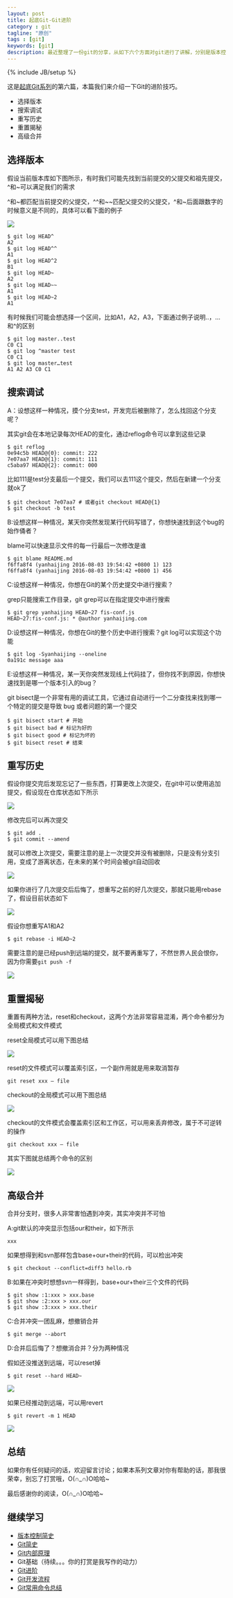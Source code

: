 ```yaml
---
layout: post
title: 起底Git-Git进阶
category : git
tagline: "原创"
tags : [git]
keywords: [git]
description: 最近整理了一份git的分享，从如下六个方面对git进行了讲解，分别是版本控制简史，Git简史，Git内部原理，Git基础，Git进阶，Git开发流程
---
```

{% include JB/setup %}

这是[起底Git系列](http://yanhaijing.com/git/2017/01/19/deep-git-0/)的第六篇，本篇我们来介绍一下Git的进阶技巧。

- 选择版本
- 搜索调试
- 重写历史
- 重置揭秘
- 高级合并

## 选择版本
假设当前版本库如下图所示，有时我们可能先找到当前提交的父提交和祖先提交，^和~可以满足我们的需求

^和~都匹配当前提交的父提交，^^和~~匹配父提交的父提交，^和~后面跟数字的时候意义是不同的，具体可以看下面的例子

![]({{BLOG_IMG}}475.png)
    
    $ git log HEAD^ 
    A2
    $ git log HEAD^^ 
    A1
    $ git log HEAD^2 
    B1
    $ git log HEAD~ 
    A2
    $ git log HEAD~~
    A1
    $ git log HEAD~2 
    A1

有时候我们可能会想选择一个区间，比如A1，A2，A3，下面通过例子说明..，...和^的区别

    $ git log master..test
    C0 C1
    $ git log ^master test
    C0 C1
    $ git log master…test
    A1 A2 A3 C0 C1

## 搜索调试
A：设想这样一种情况，摸个分支test，开发完后被删除了，怎么找回这个分支呢？

其实git会在本地记录每次HEAD的变化，通过reflog命令可以拿到这些记录

    $ git reflog
    0e94c5b HEAD@{0}: commit: 222
    7e07aa7 HEAD@{1}: commit: 111
    c5aba97 HEAD@{2}: commit: 000

比如111是test分支最后一个提交，我们可以去111这个提交，然后在新建一个分支就ok了

    $ git checkout 7e07aa7 # 或者git checkout HEAD@{1}
    $ git checkout -b test

B:设想这样一种情况，某天你突然发现某行代码写错了，你想快速找到这个bug的始作俑者？

blame可以快速显示文件的每一行最后一次修改是谁

    $ git blame README.md
    f6ffa8f4 (yanhaijing 2016-08-03 19:54:42 +0800 1) 123
    f6ffa8f4 (yanhaijing 2016-08-03 19:54:42 +0800 1) 456

C:设想这样一种情况，你想在Git的某个历史提交中进行搜索？

grep只能搜索工作目录，git grep可以在指定提交中进行搜索

    $ git grep yanhaijing HEAD~27 fis-conf.js
    HEAD~27:fis-conf.js: * @author yanhaijing.com

D:设想这样一种情况，你想在Git的整个历史中进行搜索？git log可以实现这个功能

    $ git log -Syanhaijing --oneline
    0a191c message aaa

E:设想这样一种情况，某一天你突然发现线上代码挂了，但你找不到原因，你想快速找到是哪一个版本引入的bug？

git bisect是一个非常有用的调试工具，它通过自动进行一个二分查找来找到哪一个特定的提交是导致 bug 或者问题的第一个提交

    $ git bisect start # 开始
    $ git bisect bad # 标记为好的
    $ git bisect good # 标记为坏的
    $ git bisect reset # 结束

## 重写历史
假设你提交完后发现忘记了一些东西，打算更改上次提交，在git中可以使用追加提交，假设现在仓库状态如下所示

![]({{BLOG_IMG}}476.png)

修改完后可以再次提交

    $ git add .
    $ git commit --amend

就可以修改上次提交，需要注意的是上一次提交并没有被删除，只是没有分支引用，变成了游离状态，在未来的某个时间会被git自动回收

![]({{BLOG_IMG}}477.png)

如果你进行了几次提交后后悔了，想重写之前的好几次提交，那就只能用rebase了，假设目前状态如下

![]({{BLOG_IMG}}478.png)

假设你想重写A1和A2

    $ git rebase -i HEAD~2

需要注意的是已经push到远端的提交，就不要再重写了，不然世界人民会恨你，因为你需要`git push -f`

![]({{BLOG_IMG}}479.png)

## 重置揭秘
重置有两种方法，reset和checkout，这两个方法非常容易混淆，两个命令都分为全局模式和文件模式

reset全局模式可以用下图总结

![]({{BLOG_IMG}}483.png)

reset的文件模式可以覆盖索引区，一个副作用就是用来取消暂存

    git reset xxx – file

checkout的全局模式可以用下图总结

![]({{BLOG_IMG}}484.png)

checkout的文件模式会覆盖索引区和工作区，可以用来丢弃修改，属于不可逆转的操作

    git checkout xxx – file

其实下图就总结两个命令的区别

![]({{BLOG_IMG}}482.png)

## 高级合并
合并分支时，很多人非常害怕遇到冲突，其实冲突并不可怕

A:git默认的冲突显示包括our和their，如下所示

    xxx

如果想得到和svn那样包含base+our+their的代码，可以检出冲突

    $ git checkout --conflict=diff3 hello.rb

B:如果在冲突时想想svn一样得到，base+our+their三个文件的代码

    $ git show :1:xxx > xxx.base
    $ git show :2:xxx > xxx.our
    $ git show :3:xxx > xxx.their

C:合并冲突一团乱麻，想撤销合并

    $ git merge --abort

D:合并后后悔了？想撤消合并？分为两种情况

假如还没推送到远端，可以reset掉

    $ git reset --hard HEAD~

![]({{BLOG_IMG}}480.png)

如果已经推动到远端，可以用revert

    $ git revert -m 1 HEAD

![]({{BLOG_IMG}}481.png)


## 总结
如果你有任何疑问的话，欢迎留言讨论；如果本系列文章对你有帮助的话，那我很荣幸，别忘了打赏哦，O(∩_∩)O哈哈~

最后感谢你的阅读，O(∩_∩)O哈哈~

## 继续学习
- [版本控制简史](http://yanhaijing.com/git/2017/01/19/deep-git-1/)
- [Git简史](http://yanhaijing.com/git/2017/01/19/deep-git-2/)
- [Git内部原理](http://yanhaijing.com/git/2017/02/08/deep-git-3/)
- Git基础（待续。。。你的打赏是我写作的动力）
- [Git进阶](http://yanhaijing.com/git/2017/02/09/deep-git-5/)
- [Git开发流程](http://yanhaijing.com/git/2017/02/09/deep-git-6/)
- [Git常用命令总结](http://yanhaijing.com/git/2014/11/01/my-git-note/)
